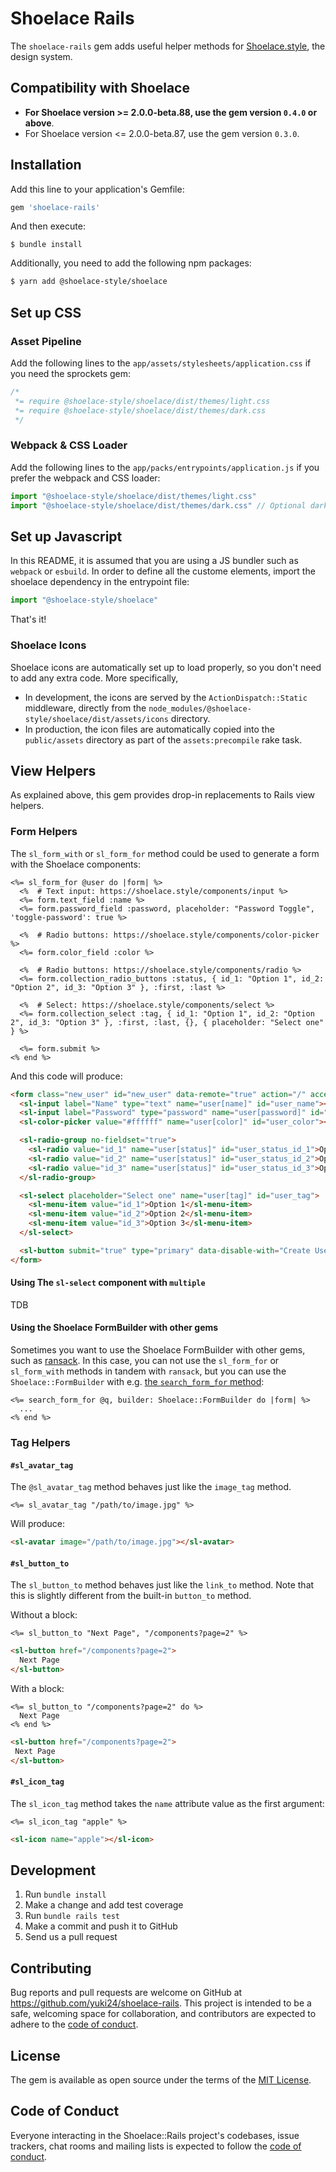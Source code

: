 # Shoelace Rails

The `shoelace-rails` gem adds useful helper methods for [Shoelace.style](https://shoelace.style), the design system.

## Compatibility with Shoelace

* **For Shoelace version >= 2.0.0-beta.88, use the gem version `0.4.0` or above**.
* For Shoelace version <= 2.0.0-beta.87, use the gem version `0.3.0`.

## Installation

Add this line to your application's Gemfile:

```ruby
gem 'shoelace-rails'
```

And then execute:

```
$ bundle install
```

Additionally, you need to add the following npm packages:

```sh
$ yarn add @shoelace-style/shoelace
```

## Set up CSS

### Asset Pipeline

Add the following lines to the `app/assets/stylesheets/application.css` if you need the sprockets gem:

```scss
/*
 *= require @shoelace-style/shoelace/dist/themes/light.css
 *= require @shoelace-style/shoelace/dist/themes/dark.css
 */
```

### Webpack & CSS Loader

Add the following lines to the `app/packs/entrypoints/application.js` if you prefer the webpack and CSS loader:

```js
import "@shoelace-style/shoelace/dist/themes/light.css"
import "@shoelace-style/shoelace/dist/themes/dark.css" // Optional dark mode
```

## Set up Javascript

In this README, it is assumed that you are using a JS bundler such as `webpack` or `esbuild`. In order to define all
the custome elements,  import the shoelace dependency in the entrypoint file:

```js
import "@shoelace-style/shoelace"
```

That's it!

### Shoelace Icons

Shoelace icons are automatically set up to load properly, so you don't need to add any extra code. More specifically,

 * In development, the icons are served by the `ActionDispatch::Static` middleware, directly from the
   `node_modules/@shoelace-style/shoelace/dist/assets/icons` directory.
 * In production, the icon files are automatically copied into the `public/assets` directory as part of the
   `assets:precompile` rake task.

## View Helpers

As explained above, this gem provides drop-in replacements to Rails view helpers.

### Form Helpers

The `sl_form_with` or `sl_form_for` method could be used to generate a form with the Shoelace components:

```erb
<%= sl_form_for @user do |form| %>
  <%  # Text input: https://shoelace.style/components/input %>
  <%= form.text_field :name %>
  <%= form.password_field :password, placeholder: "Password Toggle", 'toggle-password': true %>

  <%  # Radio buttons: https://shoelace.style/components/color-picker %>
  <%= form.color_field :color %>

  <%  # Radio buttons: https://shoelace.style/components/radio %>
  <%= form.collection_radio_buttons :status, { id_1: "Option 1", id_2: "Option 2", id_3: "Option 3" }, :first, :last %>

  <%  # Select: https://shoelace.style/components/select %>
  <%= form.collection_select :tag, { id_1: "Option 1", id_2: "Option 2", id_3: "Option 3" }, :first, :last, {}, { placeholder: "Select one" } %>

  <%= form.submit %>
<% end %>
```

And this code will produce:

```html
<form class="new_user" id="new_user" data-remote="true" action="/" accept-charset="UTF-8" method="post">
  <sl-input label="Name" type="text" name="user[name]" id="user_name"></sl-input>
  <sl-input label="Password" type="password" name="user[password]" id="user_password"></sl-input>
  <sl-color-picker value="#ffffff" name="user[color]" id="user_color"></sl-color-picker>

  <sl-radio-group no-fieldset="true">
    <sl-radio value="id_1" name="user[status]" id="user_status_id_1">Option 1</sl-radio>
    <sl-radio value="id_2" name="user[status]" id="user_status_id_2">Option 2</sl-radio>
    <sl-radio value="id_3" name="user[status]" id="user_status_id_3">Option 3</sl-radio>
  </sl-radio-group>

  <sl-select placeholder="Select one" name="user[tag]" id="user_tag">
    <sl-menu-item value="id_1">Option 1</sl-menu-item>
    <sl-menu-item value="id_2">Option 2</sl-menu-item>
    <sl-menu-item value="id_3">Option 3</sl-menu-item>
  </sl-select>

  <sl-button submit="true" type="primary" data-disable-with="Create User">Create User</sl-button>
</form>
```

#### Using The `sl-select` component with `multiple`

TDB

#### Using the Shoelace FormBuilder with other gems

Sometimes you want to use the Shoelace FormBuilder with other gems, such as [ransack](https://github.com/activerecord-hackery/ransack).
In this case, you can not use the `sl_form_for` or `sl_form_with` methods in tandem with `ransack`, but you can use
the `Shoelace::FormBuilder` with e.g. [the `search_form_for` method](https://activerecord-hackery.github.io/ransack/getting-started/simple-mode/#form-helper):

```erb
<%= search_form_for @q, builder: Shoelace::FormBuilder do |form| %>
  ...
<% end %>
```

### Tag Helpers

#### `#sl_avatar_tag`

The `@sl_avatar_tag` method behaves just like the `image_tag` method.

```erb
<%= sl_avatar_tag "/path/to/image.jpg" %>
```

Will produce:

```html
<sl-avatar image="/path/to/image.jpg"></sl-avatar>
```

#### `#sl_button_to`

The `sl_button_to` method behaves just like the `link_to` method. Note that this is slightly different from the
built-in `button_to` method.

Without a block:

```erb
<%= sl_button_to "Next Page", "/components?page=2" %>
```

```html
<sl-button href="/components?page=2">
  Next Page
</sl-button>
```

With a block:

```erb
<%= sl_button_to "/components?page=2" do %>
  Next Page 
<% end %>
```

```html
<sl-button href="/components?page=2">
 Next Page
</sl-button>
```

#### `#sl_icon_tag`

The `sl_icon_tag` method takes the `name` attribute value as the first argument:

```erb
<%= sl_icon_tag "apple" %>
```

```html
<sl-icon name="apple"></sl-icon>
```

## Development

 1. Run `bundle install`
 2. Make a change and add test coverage
 3. Run `bundle rails test`
 4. Make a commit and push it to GitHub
 5. Send us a pull request

## Contributing

Bug reports and pull requests are welcome on GitHub at https://github.com/yuki24/shoelace-rails. This project is
intended to be a safe, welcoming space for collaboration, and contributors are expected to adhere to the
[code of conduct](https://github.com/yuki24/shoelace-rails/blob/master/CODE_OF_CONDUCT.md).

## License

The gem is available as open source under the terms of the [MIT License](https://opensource.org/licenses/MIT).

## Code of Conduct

Everyone interacting in the Shoelace::Rails project's codebases, issue trackers, chat rooms and mailing lists is
expected to follow the [code of conduct](https://github.com/yuki24/shoelace-rails/blob/master/CODE_OF_CONDUCT.md).
